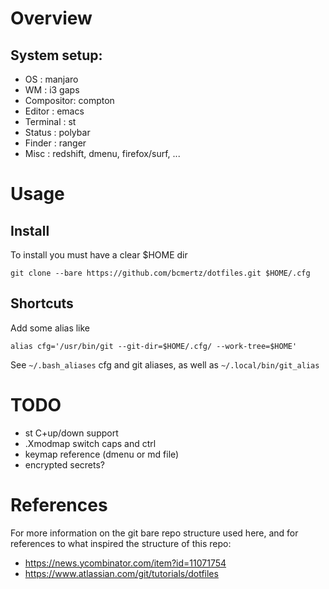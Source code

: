 # Overview

## System setup:

- OS : manjaro
- WM : i3 gaps
- Compositor: compton
- Editor : emacs
- Terminal : st
- Status : polybar
- Finder : ranger
- Misc : redshift, dmenu, firefox/surf, ...

# Usage

## Install

To install you must have a clear $HOME dir
```
git clone --bare https://github.com/bcmertz/dotfiles.git $HOME/.cfg
```

## Shortcuts

Add some alias like

```
alias cfg='/usr/bin/git --git-dir=$HOME/.cfg/ --work-tree=$HOME'
```

See `~/.bash_aliases` cfg and git aliases, as well as `~/.local/bin/git_alias`

# TODO
- st C+up/down support
- .Xmodmap switch caps and ctrl
- keymap reference (dmenu or md file)
- encrypted secrets?

# References

For more information on the git bare repo structure used here, and for references to what inspired the structure of this repo:

- https://news.ycombinator.com/item?id=11071754
- https://www.atlassian.com/git/tutorials/dotfiles

